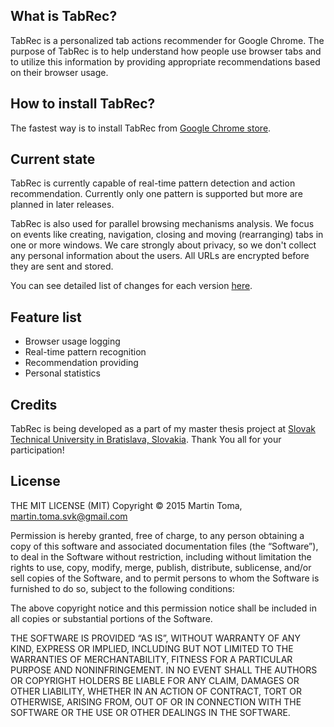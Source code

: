 What is TabRec?
---
TabRec is a personalized tab actions recommender for Google Chrome. The purpose of TabRec is to help understand
how people use browser tabs and to utilize this information by providing appropriate recommendations based on
their browser usage.

How to install TabRec?
---
The fastest way is to install TabRec from [Google Chrome store](http://tabber.fiit.stuba.sk:9292).

Current state
---
TabRec is currently capable of real-time pattern detection and action recommendation. Currently only one pattern
is supported but more are planned in later releases.

TabRec is also used for parallel browsing mechanisms analysis.
We focus on events like creating, navigation, closing and moving (rearranging) tabs in one or more windows.
We care strongly about privacy, so we don't collect any personal information about the users.
All URLs are encrypted before they are sent and stored.

You can see detailed list of changes for each version [here](CHANGELOG.md).

Feature list
---

* Browser usage logging
* Real-time pattern recognition
* Recommendation providing
* Personal statistics

Credits
---
TabRec is being developed as a part of my master thesis project at
[Slovak Technical University in Bratislava, Slovakia](http://www.fiit.stuba.sk). Thank You all for your participation!

License
--

THE MIT LICENSE (MIT) Copyright © 2015 Martin Toma, martin.toma.svk@gmail.com

Permission is hereby granted, free of charge, to any person obtaining a copy of this software and associated documentation
files (the “Software”), to deal in the Software without restriction, including without limitation the rights to use, copy,
modify, merge, publish, distribute, sublicense, and/or sell copies of the Software, and to permit persons to whom the
Software is furnished to do so, subject to the following conditions:

The above copyright notice and this permission notice shall be included in all copies or substantial portions of the Software.

THE SOFTWARE IS PROVIDED “AS IS”, WITHOUT WARRANTY OF ANY KIND, EXPRESS OR IMPLIED, INCLUDING BUT NOT LIMITED TO THE WARRANTIES
OF MERCHANTABILITY, FITNESS FOR A PARTICULAR PURPOSE AND NONINFRINGEMENT. IN NO EVENT SHALL THE AUTHORS OR COPYRIGHT HOLDERS BE
LIABLE FOR ANY CLAIM, DAMAGES OR OTHER LIABILITY, WHETHER IN AN ACTION OF CONTRACT, TORT OR OTHERWISE, ARISING FROM, OUT OF OR
IN CONNECTION WITH THE SOFTWARE OR THE USE OR OTHER DEALINGS IN THE SOFTWARE.
